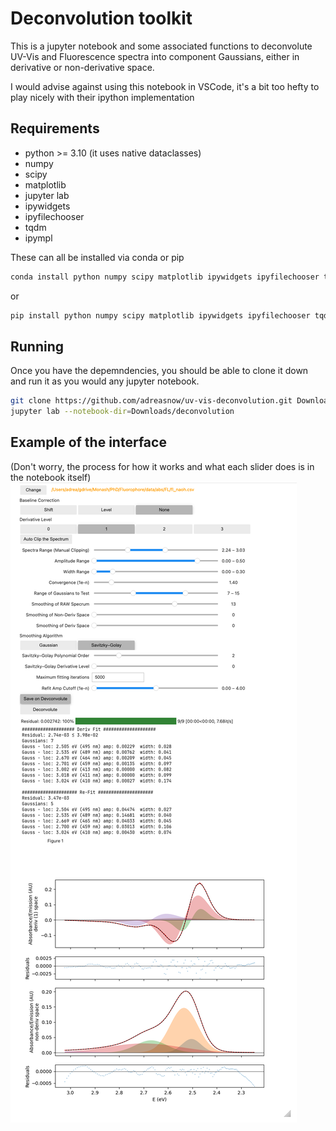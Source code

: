 # Deconvolution toolkit

This is a jupyter notebook and some associated functions to deconvolute UV-Vis and Fluorescence spectra into component Gaussians, either in derivative or non-derivative space.

I would advise against using this notebook in VSCode, it's a bit too hefty to play nicely with their ipython implementation

## Requirements

* python >= 3.10 (it uses native dataclasses)
* numpy
* scipy
* matplotlib
* jupyter lab
* ipywidgets
* ipyfilechooser
* tqdm
* ipympl

These can all be installed via conda or pip

```bash
conda install python numpy scipy matplotlib ipywidgets ipyfilechooser tqdm jupyterlab ipympl
```

or 

```bash
pip install python numpy scipy matplotlib ipywidgets ipyfilechooser tqdm jupyterlab ipympl
```

## Running

Once you have the depemndencies, you should be able to clone it down and run it as you would any jupyter notebook.

```bash
git clone https://github.com/adreasnow/uv-vis-deconvolution.git Downloads/deconvolution
jupyter lab --notebook-dir=Downloads/deconvolution
```

## Example of the interface
(Don't worry, the process for how it works and what each slider does is in the notebook itself)
![](https://raw.githubusercontent.com/adreasnow/uv-vis-deconvolution/main/example.png)
